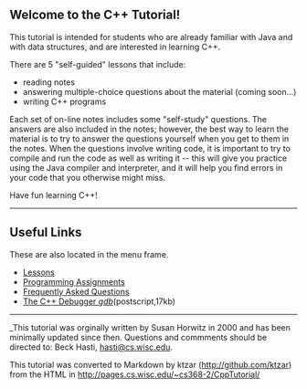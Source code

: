 ## Welcome to the C++ Tutorial!

This tutorial is intended for students who are already familiar with Java and with data structures, and are interested in learning C++. 

There are 5 "self-guided" lessons that include:

*   reading notes
*   answering multiple-choice questions about the material (coming soon...)
*   writing C++ programs

Each set of on-line notes includes some "self-study" questions. The answers are also included in the notes; however, the best way to learn the material is to try to answer the questions yourself when you get to them in the notes. When the questions involve writing code, it is important to try to compile and run the code as well as writing it -- this will give you practice using the Java compiler and interpreter, and it will help you find errors in your code that you otherwise might miss.

Have fun learning C++! 

* * *

## Useful Links

These are also located in the menu frame.

*   [Lessons](Lessons.html)
*   [Programming Assignments](Programming_Assignments.html)
*   [Frequently Asked Questions](faq.html)
*   [The C++ Debugger _gdb_](http://www.cs.wisc.edu/~horwitz/gdb/gdb.ps)(postscript,17kb) 

* * *

_This tutorial was orginally written by Susan Horwitz in 2000 and has been minimally updated since then. Questions and commments should be directed to: Beck Hasti, [hasti@cs.wisc.edu](mailto:hasti@cs.wisc.edu).

This tutorial was converted to Markdown by ktzar (http://github.com/ktzar) from the HTML in http://pages.cs.wisc.edu/~cs368-2/CppTutorial/
